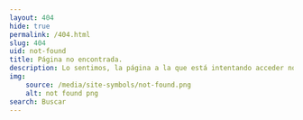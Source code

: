 ```yaml
---
layout: 404
hide: true
permalink: /404.html
slug: 404
uid: not-found
title: Página no encontrada.
description: Lo sentimos, la página a la que está intentando acceder no existe. Porfavor pruebe a navegar por los enlaces del menú o a buscar lo que necesita en el buscador.
img:
    source: /media/site-symbols/not-found.png
    alt: not found png
search: Buscar
---
```

